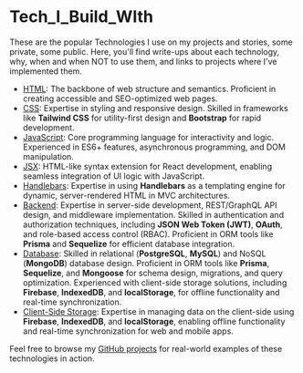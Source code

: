 # Tech_I_Build_WIth

These are the popular Technologies I use on my projects and stories, some private, some public. Here, you'll find write-ups about each technology, why, when and when NOT to use them, and links to projects where I've implemented them.

- [HTML](./docs/html.md): The backbone of web structure and semantics. Proficient in creating accessible and SEO-optimized web pages.
- [CSS](./docs/css.md): Expertise in styling and responsive design. Skilled in frameworks like **Tailwind CSS** for utility-first design and **Bootstrap** for rapid development.
- [JavaScript](./docs/js.md): Core programming language for interactivity and logic. Experienced in ES6+ features, asynchronous programming, and DOM manipulation.
- [JSX](./docs/jsx.md): HTML-like syntax extension for React development, enabling seamless integration of UI logic with JavaScript.
- [Handlebars](./docs/handlebars.md): Expertise in using **Handlebars** as a templating engine for dynamic, server-rendered HTML in MVC architectures.
- [Backend](./docs/backend.md): Expertise in server-side development, REST/GraphQL API design, and middleware implementation. Skilled in authentication and authorization techniques, including **JSON Web Token (JWT)**, **OAuth**, and role-based access control (RBAC). Proficient in ORM tools like **Prisma** and **Sequelize** for efficient database integration.
- [Database](./docs/fullstack/databases.md): Skilled in relational (**PostgreSQL**, **MySQL**) and NoSQL (**MongoDB**) database design. Proficient in ORM tools like **Prisma**, **Sequelize**, and **Mongoose** for schema design, migrations, and query optimization. Experienced with client-side storage solutions, including **Firebase**, **IndexedDB**, and **localStorage**, for offline functionality and real-time synchronization.
- [Client-Side Storage](./docs/fullstack/client-storage/): Expertise in managing data on the client-side using **Firebase**, **IndexedDB**, and **localStorage**, enabling offline functionality and real-time synchronization for web and mobile apps.


Feel free to browse my [GitHub projects](https://github.com/thefutureseer) for real-world examples of these technologies in action.
